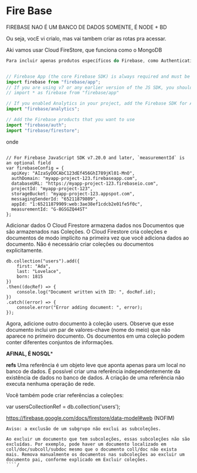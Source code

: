 # Fire Base

FIREBASE NAO É UM BANCO DE DADOS SOMENTE, É NODE + BD

Ou seja, vocE vi crialo, mas vai tambem criar as rotas pra acessar.

Aki vamos usar Cloud FireStore, que funciona como o MongoDB


````javascript
Para incluir apenas produtos específicos do Firebase, como Authentication e Cloud Firestore, use import nos módulos do Firebase:


// Firebase App (the core Firebase SDK) is always required and must be listed first
import firebase from "firebase/app";
// If you are using v7 or any earlier version of the JS SDK, you should import firebase using namespace import
// import * as firebase from "firebase/app"

// If you enabled Analytics in your project, add the Firebase SDK for Analytics
import "firebase/analytics";

// Add the Firebase products that you want to use
import "firebase/auth";
import "firebase/firestore";
````

onde

````

// For Firebase JavaScript SDK v7.20.0 and later, `measurementId` is an optional field
var firebaseConfig = {
  apiKey: "AIzaSyDOCAbC123dEf456GhI789jKl01-MnO",
  authDomain: "myapp-project-123.firebaseapp.com",
  databaseURL: "https://myapp-project-123.firebaseio.com",
  projectId: "myapp-project-123",
  storageBucket: "myapp-project-123.appspot.com",
  messagingSenderId: "65211879809",
  appId: "1:65211879909:web:3ae38ef1cdcb2e01fe5f0c",
  measurementId: "G-8GSGZQ44ST"
};
````



Adicionar dados
O Cloud Firestore armazena dados nos Documentos que são armazenados nas Coleções. O Cloud Firestore cria coleções e documentos de modo implícito na primeira vez que você adiciona dados ao documento. Não é necessário criar coleções ou documentos explicitamente.

````
db.collection("users").add({
    first: "Ada",
    last: "Lovelace",
    born: 1815
})
.then((docRef) => {
    console.log("Document written with ID: ", docRef.id);
})
.catch((error) => {
    console.error("Error adding document: ", error);
});
````

Agora, adicione outro documento à coleção users. Observe que esse documento inclui um par de valores-chave (nome do meio) que não aparece no primeiro documento. Os documentos em uma coleção podem conter diferentes conjuntos de informações.

**AFINAL, É NOSQL***

**refs**
Uma referência é um objeto leve que aponta apenas para um local no banco de dados. É possível criar uma referência independentemente da existência de dados no banco de dados. A criação de uma referência não executa nenhuma operação de rede.

Você também pode criar referências a coleções:


var usersCollectionRef = db.collection('users');


https://firebase.google.com/docs/firestore/data-model#web (NOFIM)
````/
Aviso: a exclusão de um subgrupo não exclui as subcoleções.

Ao excluir um documento que tem subcoleções, essas subcoleções não são excluídas. Por exemplo, pode haver um documento localizado em coll/doc/subcoll/subdoc mesmo que o documento coll/doc não exista mais. Remova manualmente os documentos nas subcoleções ao excluir um documento pai, conforme explicado em Excluir coleções.
````/
